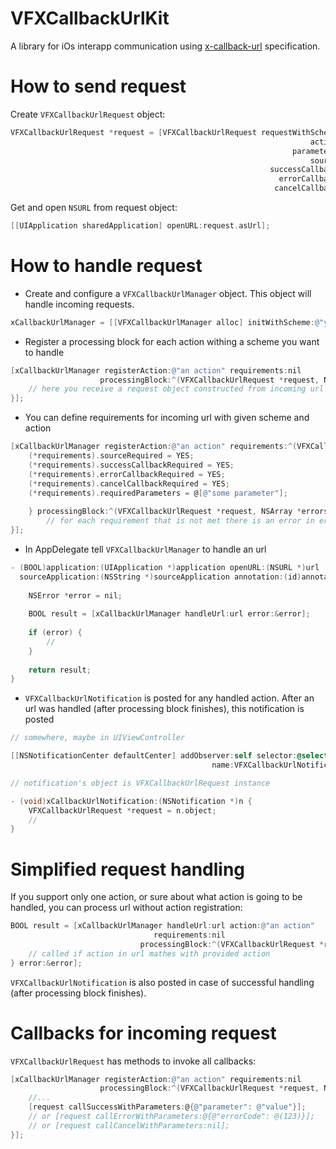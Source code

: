 VFXCallbackUrlKit
=================

A library for iOs interapp communication using [x-callback-url](http://x-callback-url.com) specification.

How to send request
=

Create ```VFXCallbackUrlRequest``` object:
```objective-c
VFXCallbackUrlRequest *request = [VFXCallbackUrlRequest requestWithScheme:@"scheme"
                                                                   action:@"action"
                                                               parameters:@"action parameters"
                                                                   source:@"x-source here"
                                                          successCallback:@"x-success here"
                                                            errorCallback:@"x-error here"
                                                           cancelCallback:@"x-cancel here"];
```
Get and open ```NSURL``` from request object:
```objective-c
[[UIApplication sharedApplication] openURL:request.asUrl];
```

How to handle request
=
* Create and configure a ```VFXCallbackUrlManager``` object.
   This object will handle incoming requests.

```objective-c
xCallbackUrlManager = [[VFXCallbackUrlManager alloc] initWithScheme:@"your scheme"];
```

* Register a processing block for each action withing a scheme you want to handle

```objective-c
[xCallbackUrlManager registerAction:@"an action" requirements:nil
                    processingBlock:^(VFXCallbackUrlRequest *request, NSArray *errors) {
    // here you receive a request object constructed from incoming url
}];
```

* You can define requirements for incoming url with given scheme and action
```objective-c
[xCallbackUrlManager registerAction:@"an action" requirements:^(VFXCallbackUrlRequirements **requirements) {
    (*requirements).sourceRequired = YES;
    (*requirements).successCallbackRequired = YES;
    (*requirements).errorCallbackRequired = YES;
    (*requirements).cancelCallbackRequired = YES;
    (*requirements).requiredParameters = @[@"some parameter"];
        
    } processingBlock:^(VFXCallbackUrlRequest *request, NSArray *errors) {
        // for each requirement that is not met there is an error in errors array
}];
```

* In AppDelegate tell ```VFXCallbackUrlManager``` to handle an url
```objective-c
- (BOOL)application:(UIApplication *)application openURL:(NSURL *)url
  sourceApplication:(NSString *)sourceApplication annotation:(id)annotation {
  
    NSError *error = nil;
    
    BOOL result = [xCallbackUrlManager handleUrl:url error:&error];
    
    if (error) {
        //
    }
    
    return result;
}
```

* ```VFXCallbackUrlNotification``` is posted for any handled action.
   After an url was handled (after processing block finishes), this notification is posted
```objective-c
// somewhere, maybe in UIViewController

[[NSNotificationCenter defaultCenter] addObserver:self selector:@selector(xCallbackUrlNotification:)
                                             name:VFXCallbackUrlNotification object:nil];

// notification's object is VFXCallbackUrlRequest instance

- (void)xCallbackUrlNotification:(NSNotification *)n {
    VFXCallbackUrlRequest *request = n.object;
    //
}

```

Simplified request handling
=

If you support only one action, or sure about what action is going to be handled, you can process url without action registration:
```objective-c
BOOL result = [xCallbackUrlManager handleUrl:url action:@"an action"
                                requirements:nil
                             processingBlock:^(VFXCallbackUrlRequest *request, NSArray *errors) {
    // called if action in url mathes with provided action
} error:&error];
```

```VFXCallbackUrlNotification``` is also posted in case of successful handling (after processing block finishes).

Callbacks for incoming request
=

```VFXCallbackUrlRequest``` has methods to invoke all callbacks:
```objective-c
[xCallbackUrlManager registerAction:@"an action" requirements:nil
                    processingBlock:^(VFXCallbackUrlRequest *request, NSArray *errors) {
    //...
    [request callSuccessWithParameters:@{@"parameter": @"value"}];
    // or [request callErrorWithParameters:@{@"errorCode": @(123)}];
    // or [request callCancelWithParameters:nil];
}];
```

